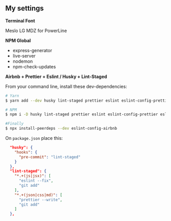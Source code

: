 ## My settings

**Terminal Font**

Meslo LG MDZ for PowerLine

**NPM Global**
- express-generator
- live-server
- nodemon
- npm-check-updates

**Airbnb + Prettier + Eslint / Husky + Lint-Staged**

From your command line, install these dev-dependencies:

```bash
# Yarn
$ yarn add --dev husky lint-staged prettier eslint eslint-config-prettier eslint-plugin-prettier babel-eslint

# NPM
$ npm i -D husky lint-staged prettier eslint eslint-config-prettier eslint-plugin-prettier babel-eslint

#Finally
$ npx install-peerdeps --dev eslint-config-airbnb
```

On `package.json` place this:

```json
  "husky": {
    "hooks": {
      "pre-commit": "lint-staged"
    }
  },
  "lint-staged": {
    "*.+(js|jsx)": [
      "eslint --fix",
      "git add"
    ],
    "*.+(json|css|md)": [
      "prettier --write",
      "git add"
    ]
  },
```
